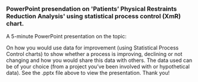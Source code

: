 ### PowerPoint presendation on 'Patients’ Physical Restraints Reduction Analysis' using statistical process control (XmR) chart.

A 5-minute PowerPoint presentation on the topic:

On how you would use data for improvement (using Statistical Process Control
charts) to show whether a process is improving, declining or not changing and
how you would share this data with others. The data used can be of your choice
(from a project you’ve been involved with or hypothetical data). 
See the .pptx file above to view the presentation.
Thank you!
